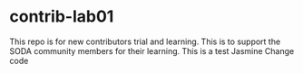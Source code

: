 # contrib-lab01
This repo is for new contributors trial and learning. This is to support the SODA community members for their learning.
This is a test Jasmine
Change code
